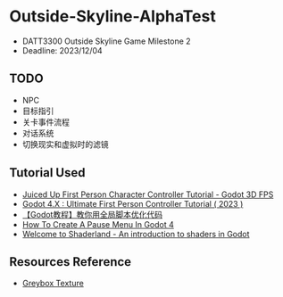 # Outside-Skyline-AlphaTest
- DATT3300 Outside Skyline Game Milestone 2
- Deadline: 2023/12/04

## TODO
- NPC
- 目标指引
- 关卡事件流程
- 对话系统
- 切换现实和虚拟时的滤镜


## Tutorial Used
- [Juiced Up First Person Character Controller Tutorial - Godot 3D FPS](https://youtu.be/A3HLeyaBCq4?si=3KP-erZ-9pWVv2yH)
- [Godot 4.X : Ultimate First Person Controller Tutorial ( 2023 )](https://youtu.be/xIKErMgJ1Yk?si=siLUjf5kRFujED6f)
- [【Godot教程】教你用全局脚本优化代码](https://www.bilibili.com/video/BV11s4y1t7k6/?share_source=copy_web&vd_source=92a265b25fedcfe73041d8730946e68d)
- [How To Create A Pause Menu In Godot 4](https://youtu.be/3KFs04JH-uw?si=J0y_S-PHm57Cunm_)
- [Welcome to Shaderland - An introduction to shaders in Godot](https://youtu.be/nyFzPaWAzeQ?si=z1szWa5EQ0SfSTvt)

## Resources Reference
- [Greybox Texture](https://github.com/lukky-nl/FPS-controller-assets)
